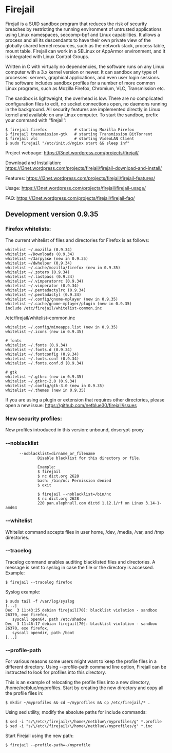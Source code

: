 # Firejail

Firejail is a SUID sandbox program that reduces the risk of security breaches by restricting
the running environment of untrusted applications using Linux namespaces, seccomp-bpf
and Linux capabilities. It allows a process and all its descendants to have their own private
view of the globally shared kernel resources, such as the network stack, process table, mount table.
Firejail can work in a SELinux or AppArmor environment, and it is integrated with Linux Control Groups.

Written in C with virtually no dependencies, the software runs on any Linux computer with a 3.x kernel
version or newer. It can sandbox any type of processes: servers, graphical applications, and even
user login sessions. The software includes sandbox profiles for a number of more common Linux programs,
such as Mozilla Firefox, Chromium, VLC, Transmission etc.

The sandbox is lightweight, the overhead is low. There are no complicated configuration files to edit,
no socket connections open, no daemons running in the background. All security features are
implemented directly in Linux kernel and available on any Linux computer. To start the sandbox,
prefix your command with “firejail”:

`````
$ firejail firefox            # starting Mozilla Firefox
$ firejail transmission-gtk   # starting Transmission BitTorrent 
$ firejail vlc                # starting VideoLAN Client
$ sudo firejail "/etc/init.d/nginx start && sleep inf"
`````
Project webpage: https://l3net.wordpress.com/projects/firejail/

Download and Installation: https://l3net.wordpress.com/projects/firejail/firejail-download-and-install/

Features: https://l3net.wordpress.com/projects/firejail/firejail-features/

Usage: https://l3net.wordpress.com/projects/firejail/firejail-usage/

FAQ: https://l3net.wordpress.com/projects/firejail/firejail-faq/

## Development version 0.9.35

### Firefox whitelists:

The current whitelist of files and directories for Firefox is as follows:
`````
whitelist ~/.mozilla (0.9.34)
whitelist ~/Downloads (0.9.34)
whitelist ~/Загрузки (new in 0.9.35)
whitelist ~/dwhelper (0.9.34)
whitelist ~/.cache/mozilla/firefox (new in 0.9.35)
whitelist ~/.zotero (0.9.34)
whitelist ~/.lastpass (0.9.34)
whitelist ~/.vimperatorrc (0.9.34)
whitelist ~/.vimperator (0.9.34)
whitelist ~/.pentadactylrc (0.9.34)
whitelist ~/.pentadactyl (0.9.34)
whitelist ~/.config/gnome-mplayer (new in 0.9.35)
whitelist ~/.cache/gnome-mplayer/plugin (new in 0.9.35)
include /etc/firejail/whitelist-common.inc
`````
/etc/firejail/whitelist-common.inc
`````
whitelist ~/.config/mimeapps.list (new in 0.9.35)
whitelist ~/.icons (new in 0.9.35)

# fonts
whitelist ~/.fonts (0.9.34)
whitelist ~/.fonts.d (0.9.34)
whitelist ~/.fontconfig (0.9.34)
whitelist ~/.fonts.conf (0.9.34)
whitelist ~/.fonts.conf.d (0.9.34)

# gtk
whitelist ~/.gtkrc (new in 0.9.35)
whitelist ~/.gtkrc-2.0 (0.9.34)
whitelist ~/.config/gtk-3.0 (new in 0.9.35)
whitelist ~/.themes (new in 0.9.35)
`````
If you are using a plugin or extension that requires other directories, please open a new issue: https://github.com/netblue30/firejail/issues

### New security profiles:
New profiles introduced in this version: unbound, dnscrypt-proxy

### --noblacklist
`````
      --noblacklist=dirname_or_filename
              Disable blacklist for this directory or file.

              Example:
              $ firejail
              $ nc dict.org 2628
              bash: /bin/nc: Permission denied
              $ exit

              $ firejail --noblacklist=/bin/nc
              $ nc dict.org 2628
              220 pan.alephnull.com dictd 1.12.1/rf on Linux 3.14-1-amd64
`````

### --whitelist

Whitelist command accepts files in user home, /dev, /media, /var, and /tmp directories.

### --tracelog

Tracelog command enables auditing blacklisted files and directories. A message
is sent to syslog in case the file or the directory is accessed. Example:
`````
$ firejail --tracelog firefox
`````
Syslog example:
`````
$ sudo tail -f /var/log/syslog
[...]
Dec  3 11:43:25 debian firejail[70]: blacklist violation - sandbox 26370, exe firefox,
   syscall open64, path /etc/shadow
Dec  3 11:46:17 debian firejail[70]: blacklist violation - sandbox 26370, exe firefox,
   syscall opendir, path /boot
[...]
`````

### --profile-path
For  various reasons some users might want to keep the profile files in
a different directory.  Using --profile-path command line option,
Firejail can be instructed to look for profiles into this directory.

This  is  an  example of relocating the profile files into a new directory,
/home/netblue/myprofiles. Start by creating the new directory and
copy all the profile files in:
`````
$ mkdir ~/myprofiles && cd ~/myprofiles && cp /etc/firejail/* .
`````
Using sed utility, modify the absolute paths for include commands:
`````
$ sed -i "s/\/etc\/firejail/\/home\/netblue\/myprofiles/g" *.profile
$ sed -i "s/\/etc\/firejail/\/home\/netblue\/myprofiles/g" *.inc
`````
Start Firejail using the new path:
`````
$ firejail --profile-path=~/myprofile
`````
